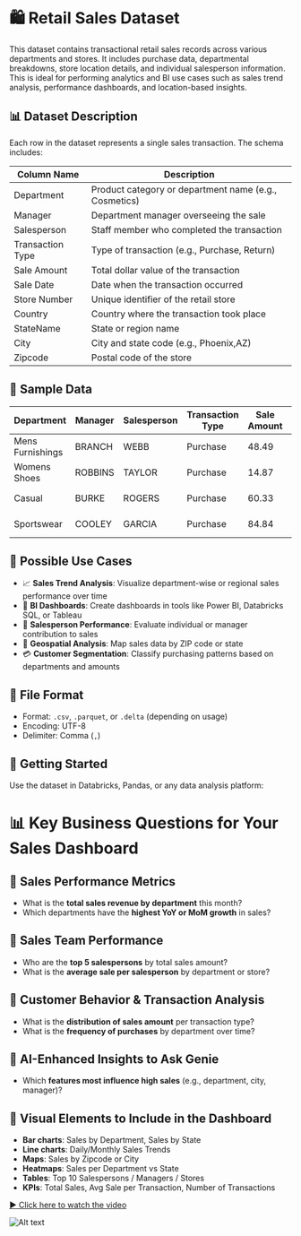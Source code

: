 # 🛍️ Retail Sales Dataset

This dataset contains transactional retail sales records across various departments and stores. It includes purchase data, departmental breakdowns, store location details, and individual salesperson information. This is ideal for performing analytics and BI use cases such as sales trend analysis, performance dashboards, and location-based insights.

## 📊 Dataset Description

Each row in the dataset represents a single sales transaction. The schema includes:

| Column Name       | Description                                                  |
|-------------------|--------------------------------------------------------------|
| Department        | Product category or department name (e.g., Cosmetics)        |
| Manager           | Department manager overseeing the sale                       |
| Salesperson       | Staff member who completed the transaction                   |
| Transaction Type  | Type of transaction (e.g., Purchase, Return)                 |
| Sale Amount       | Total dollar value of the transaction                        |
| Sale Date         | Date when the transaction occurred                           |
| Store Number      | Unique identifier of the retail store                        |
| Country           | Country where the transaction took place                     |
| StateName         | State or region name                                         |
| City              | City and state code (e.g., Phoenix,AZ)                       |
| Zipcode           | Postal code of the store                                     |

## 🧪 Sample Data

| Department        | Manager   | Salesperson | Transaction Type | Sale Amount | Sale Date | Store Number | Country        | StateName | City            | Zipcode |
|------------------|-----------|-------------|------------------|-------------|-----------|---------------|----------------|-----------|------------------|---------|
| Mens Furnishings | BRANCH    | WEBB        | Purchase         | 48.49       | 6/1/2011  | 281a          | N/A            | (not set) |                  |         |
| Womens Shoes     | ROBBINS   | TAYLOR      | Purchase         | 14.87       | 6/1/2011  | 577a          | United States  | Alabama   | Birmingham,AL    | 35201   |
| Casual           | BURKE     | ROGERS      | Purchase         | 60.33       | 6/1/2011  | 211a          | United States  | Arizona   | Phoenix,AZ       | 85019   |
| Sportswear       | COOLEY    | GARCIA      | Purchase         | 84.84       | 6/1/2011  | 576a          | United States  | Arizona   | Mesa,AZ          | 85876   |

## 🧠 Possible Use Cases

- 📈 **Sales Trend Analysis**: Visualize department-wise or regional sales performance over time
- 🧾 **BI Dashboards**: Create dashboards in tools like Power BI, Databricks SQL, or Tableau
- 👥 **Salesperson Performance**: Evaluate individual or manager contribution to sales
- 📍 **Geospatial Analysis**: Map sales data by ZIP code or state
- 💳 **Customer Segmentation**: Classify purchasing patterns based on departments and amounts

## 📂 File Format

- Format: `.csv`, `.parquet`, or `.delta` (depending on usage)
- Encoding: UTF-8
- Delimiter: Comma (`,`)

## 📍 Getting Started

Use the dataset in Databricks, Pandas, or any data analysis platform:

# 📊 Key Business Questions for Your Sales Dashboard

## 🔹 Sales Performance Metrics

- What is the **total sales revenue by department** this month?
- Which departments have the **highest YoY or MoM growth** in sales?

## 🔹 Sales Team Performance

- Who are the **top 5 salespersons** by total sales amount?
- What is the **average sale per salesperson** by department or store?

## 🔹 Customer Behavior & Transaction Analysis

- What is the **distribution of sales amount** per transaction type?
- What is the **frequency of purchases** by department over time?

## 🔹 AI-Enhanced Insights to Ask Genie

- Which **features most influence high sales** (e.g., department, city, manager)?

## 🔹 Visual Elements to Include in the Dashboard

- **Bar charts**: Sales by Department, Sales by State  
- **Line charts**: Daily/Monthly Sales Trends  
- **Maps**: Sales by Zipcode or City  
- **Heatmaps**: Sales per Department vs State  
- **Tables**: Top 10 Salespersons / Managers / Stores  
- **KPIs**: Total Sales, Avg Sale per Transaction, Number of Transactions  



[▶️ Click here to watch the video](https://youtu.be/v4nt95KW9o0)


![Alt text](demo2.gif)
